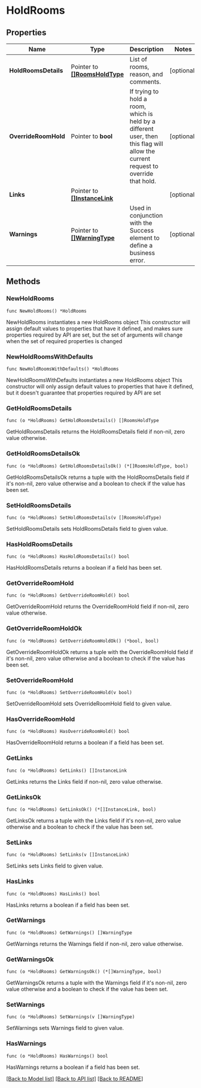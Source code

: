 # HoldRooms

## Properties

Name | Type | Description | Notes
------------ | ------------- | ------------- | -------------
**HoldRoomsDetails** | Pointer to [**[]RoomsHoldType**](RoomsHoldType.md) | List of rooms, reason, and comments. | [optional] 
**OverrideRoomHold** | Pointer to **bool** | If trying to hold a room, which is held by a different user, then this flag will allow the current request to override that hold. | [optional] 
**Links** | Pointer to [**[]InstanceLink**](InstanceLink.md) |  | [optional] 
**Warnings** | Pointer to [**[]WarningType**](WarningType.md) | Used in conjunction with the Success element to define a business error. | [optional] 

## Methods

### NewHoldRooms

`func NewHoldRooms() *HoldRooms`

NewHoldRooms instantiates a new HoldRooms object
This constructor will assign default values to properties that have it defined,
and makes sure properties required by API are set, but the set of arguments
will change when the set of required properties is changed

### NewHoldRoomsWithDefaults

`func NewHoldRoomsWithDefaults() *HoldRooms`

NewHoldRoomsWithDefaults instantiates a new HoldRooms object
This constructor will only assign default values to properties that have it defined,
but it doesn't guarantee that properties required by API are set

### GetHoldRoomsDetails

`func (o *HoldRooms) GetHoldRoomsDetails() []RoomsHoldType`

GetHoldRoomsDetails returns the HoldRoomsDetails field if non-nil, zero value otherwise.

### GetHoldRoomsDetailsOk

`func (o *HoldRooms) GetHoldRoomsDetailsOk() (*[]RoomsHoldType, bool)`

GetHoldRoomsDetailsOk returns a tuple with the HoldRoomsDetails field if it's non-nil, zero value otherwise
and a boolean to check if the value has been set.

### SetHoldRoomsDetails

`func (o *HoldRooms) SetHoldRoomsDetails(v []RoomsHoldType)`

SetHoldRoomsDetails sets HoldRoomsDetails field to given value.

### HasHoldRoomsDetails

`func (o *HoldRooms) HasHoldRoomsDetails() bool`

HasHoldRoomsDetails returns a boolean if a field has been set.

### GetOverrideRoomHold

`func (o *HoldRooms) GetOverrideRoomHold() bool`

GetOverrideRoomHold returns the OverrideRoomHold field if non-nil, zero value otherwise.

### GetOverrideRoomHoldOk

`func (o *HoldRooms) GetOverrideRoomHoldOk() (*bool, bool)`

GetOverrideRoomHoldOk returns a tuple with the OverrideRoomHold field if it's non-nil, zero value otherwise
and a boolean to check if the value has been set.

### SetOverrideRoomHold

`func (o *HoldRooms) SetOverrideRoomHold(v bool)`

SetOverrideRoomHold sets OverrideRoomHold field to given value.

### HasOverrideRoomHold

`func (o *HoldRooms) HasOverrideRoomHold() bool`

HasOverrideRoomHold returns a boolean if a field has been set.

### GetLinks

`func (o *HoldRooms) GetLinks() []InstanceLink`

GetLinks returns the Links field if non-nil, zero value otherwise.

### GetLinksOk

`func (o *HoldRooms) GetLinksOk() (*[]InstanceLink, bool)`

GetLinksOk returns a tuple with the Links field if it's non-nil, zero value otherwise
and a boolean to check if the value has been set.

### SetLinks

`func (o *HoldRooms) SetLinks(v []InstanceLink)`

SetLinks sets Links field to given value.

### HasLinks

`func (o *HoldRooms) HasLinks() bool`

HasLinks returns a boolean if a field has been set.

### GetWarnings

`func (o *HoldRooms) GetWarnings() []WarningType`

GetWarnings returns the Warnings field if non-nil, zero value otherwise.

### GetWarningsOk

`func (o *HoldRooms) GetWarningsOk() (*[]WarningType, bool)`

GetWarningsOk returns a tuple with the Warnings field if it's non-nil, zero value otherwise
and a boolean to check if the value has been set.

### SetWarnings

`func (o *HoldRooms) SetWarnings(v []WarningType)`

SetWarnings sets Warnings field to given value.

### HasWarnings

`func (o *HoldRooms) HasWarnings() bool`

HasWarnings returns a boolean if a field has been set.


[[Back to Model list]](../README.md#documentation-for-models) [[Back to API list]](../README.md#documentation-for-api-endpoints) [[Back to README]](../README.md)


